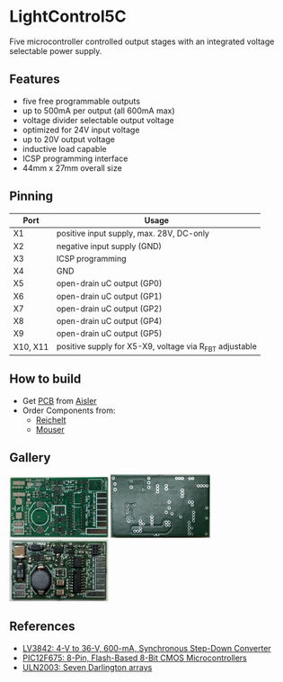 # LightControl5C

Five microcontroller controlled output stages with an integrated voltage selectable power supply.


## Features
* five free programmable outputs
* up to 500mA per output (all 600mA max)
* voltage divider selectable output voltage
* optimized for 24V input voltage
* up to 20V output voltage
* inductive load capable
* ICSP programming interface
* 44mm x 27mm overall size


## Pinning
| Port     | Usage                                                             |
| -------- | ----------------------------------------------------------------- |
| X1       | positive input supply, max. 28V, DC-only                          |
| X2       | negative input supply (GND)                                       |
| X3       | ICSP programming                                                  |
| X4       | GND                                                               |
| X5       | open-drain uC output (GP0)                                        |
| X6       | open-drain uC output (GP1)                                        |
| X7       | open-drain uC output (GP2)                                        |
| X8       | open-drain uC output (GP4)                                        |
| X9       | open-drain uC output (GP5)                                        |
| X10, X11 | positive supply for X5-X9, voltage via R<sub>FBT</sub> adjustable |


## How to build
* Get [PCB](https://aisler.net/p/RHHJMNNA) from [Aisler](https://aisler.net)
* Order Components from:
  - [Reichelt](/bom/LightControl5C_Reichelt.csv)
  - [Mouser](/bom/LightControl5C_Mouser.csv)


## Gallery
<tr>
<td> <img src="/doc/readme/pic1.jpg"    height="35%" width="35%" alt="Picture PCB Top site"         title="LightControl5C Top site"/> </td>
<td> <img src="/doc/readme/pic2.jpg"    height="35%" width="35%" alt="Picture PCB Bottom site"      title="LightControl5C Bottom site"/> </td>
<td> <img src="/doc/readme/pic3.jpg"    height="35%" width="35%" alt="Picture PCB with components"  title="Assembled components on LightControl5C"/> </td>
</tr>


## References
* [LV3842: 4-V to 36-V, 600-mA, Synchronous Step-Down Converter](https://www.ti.com/lit/ds/symlink/lv3842.pdf)
* [PIC12F675: 8-Pin, Flash-Based 8-Bit CMOS Microcontrollers](https://ww1.microchip.com/downloads/aemDocuments/documents/MCU08/ProductDocuments/DataSheets/41190G.pdf)
* [ULN2003: Seven Darlington arrays](https://www.st.com/resource/en/datasheet/uln2003.pdf)
